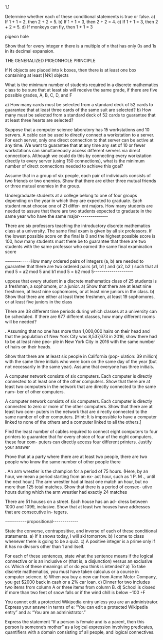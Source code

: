 1.1

 Determine whether each of these conditional statements
is true or false.
a) If 1 + 1 = 2, then 2 + 2 = 5.
b) If 1 + 1 = 3, then 2 + 2 = 4.
c) If 1 + 1 = 3, then 2 + 2 = 5.
d) If monkeys can fly, then 1 + 1 = 3

pigeon hole

Show that for every integer n there is a multiple of n that has only 0s and 1s in its decimal
expansion.

THE GENERALIZED PIGEONHOLE PRINCIPLE 

If N objects are placed into k
boxes, then there is at least one box containing at least ⌈N∕k⌉ objects

What is the minimum number of students required in a discrete mathematics class to be sure
that at least six will receive the same grade, if there are five possible grades, A, B, C, D, and F

a) How many cards must be selected from a standard deck of 52 cards to guarantee that at least
three cards of the same suit are selected?
b) How many must be selected from a standard deck of 52 cards to guarantee that at least three
hearts are selected?

Suppose that a computer science laboratory has 15 workstations and 10 servers. A cable can be
used to directly connect a workstation to a server. For each server, only one direct connection to
that server can be active at any time. We want to guarantee that at any time any set of 10 or fewer
workstations can simultaneously access different servers via direct connections. Although we
could do this by connecting every workstation directly to every server (using 150 connections),
what is the minimum number of direct connections needed to achieve this goal?

 Assume that in a group of six people, each pair of individuals consists of two friends or two
enemies. Show that there are either three mutual friends or three mutual enemies in the group.

Undergraduate students at a college belong to one of four
groups depending on the year in which they are expected
to graduate. Each student must choose one of 21 differ-
ent majors. How many students are needed to assure that
there are two students expected to graduate in the same
year who have the same major---------------

There are six professors teaching the introductory discrete mathematics class at a university. The same final exam is given by all six professors. If the lowest possible score on the final is 0 and the highest possible score is 100, how many students must there be to guarantee that there are two students with the same professor who earned the same final examination score

-------------How many ordered pairs of integers (a, b) are
needed to guarantee that there are two ordered pairs
(a1, b1 ) and (a2, b2 ) such that a1 mod 5 = a2 mod 5
and b1 mod 5 = b2 mod 5--------------------

uppose that every student in a discrete mathematics
class of 25 students is a freshman, a sophomore, or a
junior.
a) Show that there are at least nine freshmen, at least
nine sophomores, or at least nine juniors in the class.
b) Show that there are either at least three freshmen, at
least 19 sophomores, or at least five juniors in the
class

There are 38 different time periods during which classes
at a university can be scheduled. If there are 677 different
classes, how many different rooms will be needed?

. Assuming that no one has more than 1,000,000 hairs on
their head and that the population of New York City was
8,537,673 in 2016, show there had to be at least nine peo-
ple in New York City in 2016 with the same number of
hairs on their heads.

 Show that there are at least six people in California (pop-
ulation: 39 million) with the same three initials who were
born on the same day of the year (but not necessarily in
the same year). Assume that everyone has three initials.

A computer network consists of six computers. Each
computer is directly connected to at least one of the other
computers. Show that there are at least two computers in
the network that are directly connected to the same num-
ber of other computers.

A computer network consists of six computers. Each
computer is directly connected to zero or more of the
other computers. Show that there are at least two com-
puters in the network that are directly connected to the
same number of other computers. [Hint: It is impossible
to have a computer linked to none of the others and a
computer linked to all the others.]


 Find the least number of cables required to connect eight
computers to four printers to guarantee that for every
choice of four of the eight computers, these four com-
puters can directly access four different printers. Justify
your answer

Prove that at a party where there are at least two people,
there are two people who know the same number of other
people there

. An arm wrestler is the champion for a period of 75 hours.
(Here, by an hour, we mean a period starting from an ex-
act hour, such as 1 P. M ., until the next hour.) The arm
wrestler had at least one match an hour, but no more than
125 total matches. Show that there is a period of consec-
utive hours during which the arm wrestler had exactly 24
matches

There are 51 houses on a street. Each house has an ad-
dress between 1000 and 1099, inclusive. Show that at
least two houses have addresses that are consecutive in-
tegers.


-----------propositional-------------

State the converse, contrapositive, and inverse of each of
these conditional statements.
a) If it snows today, I will ski tomorrow.
b) I come to class whenever there is going to be a quiz.
c) A positive integer is a prime only if it has no divisors
other than 1 and itself.

 For each of these sentences, state what the sentence
means if the logical connective or is an inclusive or (that
is, a disjunction) versus an exclusive or. Which of these
meanings of or do you think is intended?
a) To take discrete mathematics, you must have taken
calculus or a course in computer science.
b) When you buy a new car from Acme Motor Company,
you get $2000 back in cash or a 2% car loan.
c) Dinner for two includes two items from column A or
three items from column B.
d) School is closed if more than two feet of snow falls or
if the wind chill is below −100 ◦F

You cannot edit a protected Wikipedia entry unless you
are an administrator. Express your answer in terms of e:
“You can edit a protected Wikipedia entry” and a: “You
are an administrator.”

Express the statement “If a person is female and is a parent, then this person is someone’s
mother” as a logical expression involving predicates, quantifiers with a domain consisting of all
people, and logical connectives.


